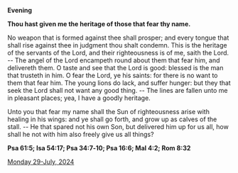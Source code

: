 **Evening**

**Thou hast given me the heritage of those that fear thy name.**
 
No weapon that is formed against thee shall prosper; and every tongue that shall rise against thee in judgment thou shalt condemn. This is the heritage of the servants of the Lord, and their righteousness is of me, saith the Lord. -- The angel of the Lord encampeth round about them that fear him, and delivereth them. O taste and see that the Lord is good: blessed is the man that trusteth in him. O fear the Lord, ye his saints: for there is no want to them that fear him. The young lions do lack, and suffer hunger: but they that seek the Lord shall not want any good thing. -- The lines are fallen unto me in pleasant places; yea, I have a goodly heritage.
 
Unto you that fear my name shall the Sun of righteousness arise with healing in his wings: and ye shall go forth, and grow up as calves of the stall. -- He that spared not his own Son, but delivered him up for us all, how shall he not with him also freely give us all things?  

**Psa 61:5; Isa 54:17; Psa 34:7‑10; Psa 16:6; Mal 4:2; Rom 8:32**

[Monday 29-July, 2024](https://t.me/daily_light)
